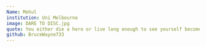 ```yaml
---
Name: Mehul
institution: Uni Melbourne
image: DARE TO DISC.jpg 
quote: You either die a hero or live long enough to see yourself become the villian
github: BruceWayne733
---
```

